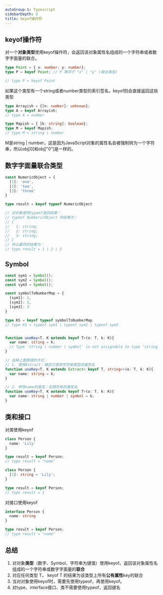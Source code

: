 ```yaml
---
autoGroup-1: Typescript
sidebarDepth: 3
title: keyof操作符
---
```


## keyof操作符
对一个**对象类型**使用keyof操作符，会返回该对象属性名组成的一个字符串或者数字字面量的联合。
```typescript
type Point = { x: number; y: number};
type P = keyof Point; // P 等同于 "x" | "y" (联合类型)

// type P = keyof Point
```
如果这个类型有一个string或者number类型的索引签名，keyof则会直接返回这些类型
```typescript
type Arrayish = {[n: number]: unknown};
type A = keyof Arrayish;
// type A = number

type Mapish = { [k: string]: boolean};
type M = keyof Mapish;
// type M = string | number
```
M是string | number，这是因为JavaScript对象的属性名会被强制转为一个字符串，所以obj\[0]和obj\["0"]是一样的。

## 数字字面量联合类型
```typescript
const NumericObject = {
  [1]: 'one',
  [2]: 'two',
  [3]: 'three'
}

type result = keyof typeof NumericObject

// 对对象使用typeof返回结果：
// typeof NumbericObject 的结果为：
// {
//   1: string;
//   2: string;
//   3: string;
// }
// 所以最终的结果为：
// type result = 1 | 2 | 3
```

## Symbol
```typescript
const sym1 = Symbol();
const sym2 = Symbol();
const sym3 = Symbol();

const symbolToNumberMap = {
  [sym1]: 1,
  [sym2]: 2,
  [sym3]: 3
}

type KS = keyof typeof symbolToNumberMap
// type KS = typeof sym1 | typeof sym2 | typeof sym3


function useKey<T, K extends keyof T>(o: T, k: K){
  var name: string = k;
  // Type 'string | number | symbol' is not assignable to type 'string'.
}

// 去掉上面报错的方式：
// 1. 使用Extract：确定只使用字符串类型的属性名
function useKey<T, K extends Extract< keyof T, string>>(o: T, k: K){
  var name: string = k;
}

// 2. 修改name的类型：处理所有的属性名
function useKey<T, K extends keyof T>(o: T, k: K){
  var name: string | number | symbol = k;
}
```

## 类和接口
对类使用keyof 
```typescript
class Person {
  name: 'Lily'
}

type result = keyof Person;
// type result = "name"

class Person {
  [1]: string = 'Lily';
}

type result = keyof Person;
// type result = 1
```
对接口使用keyof
```typescript
interface Person {
  name: string
}

type result = keyof Person;
// type result = "name"
```

## 总结
1. 对对象**类型**（数字、Symbol、字符串为键值）使用keyof。返回该对象属性名组成的一个字符串或数字字面量的**联合**
2. 对应任何类型 T， keyof T 的结果为该类型上所有**公有属性**key的联合
3. 当对对象使用keyof时，需要先使用typeof，再使用keyof。
4. 对type、interface接口、类不需要使用typeof，返回键名
